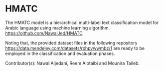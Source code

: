 # HMATC
The HMATC model is a hierarchical multi-label text classification model for Arabic language using machine learning algorithm.
https://github.com/NawalJed/HMATC

Noting that, the provided dataset files in the following repository  
https://data.mendeley.com/datasets/rxhpvwwmbz/1
are ready to be employed in the classification and evaluation phases.


Contributor(s): Nawal Aljedani, Reem Alotaibi and Mounira Taileb.
